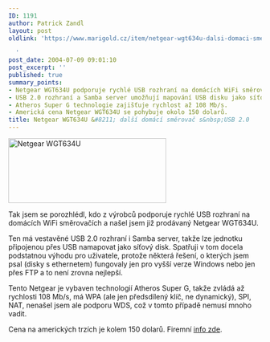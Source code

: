 ```yaml
---
ID: 1191
author: Patrick Zandl
layout: post
oldlink: 'https://www.marigold.cz/item/netgear-wgt634u-dalsi-domaci-smerovac-s-usb-2-0

  '
post_date: 2004-07-09 09:01:10
post_excerpt: ''
published: true
summary_points:
- Netgear WGT634U podporuje rychlé USB rozhraní na domácích WiFi směrovačích.
- USB 2.0 rozhraní a Samba server umožňují mapování USB disku jako síťového.
- Atheros Super G technologie zajišťuje rychlost až 108 Mb/s.
- Americká cena Netgear WGT634U se pohybuje okolo 150 dolarů.
title: Netgear WGT634U &#8211; další domácí směrovač s&nbsp;USB 2.0
---
```


<div class="rightbox"> <img src="/wp-content/uploads/20040709-netgear-wgt634u.jpg" alt="Netgear WGT634U" width="314" height="129" /> </div>
<p>
Tak jsem se porozhlédl, kdo z výrobců podporuje rychlé USB rozhraní na domácích WiFi směrovačích a našel jsem již prodávaný Netgear WGT634U. </p>
<p>
Ten má vestavěné USB 2.0 rozhraní i Samba server, takže lze jednotku připojenou přes USB namapovat jako síťový disk. Spatřuji v tom docela podstatnou výhodu pro uživatele, protože některá řešení, o kterých jsem psal (disky s ethernetem) fungovaly jen pro vyšší verze Windows nebo jen přes FTP a to není zrovna nejlepší. </p>
<p>
Tento Netgear je vybaven technologií Atheros Super G, takže zvládá až rychlosti 108 Mb/s, má WPA (ale jen předsdílený klíč, ne dynamický), SPI, NAT, nenašel jsem ale podporu WDS, což v tomto případě nemusí mnoho vadit. </p>
<p>
Cena na amerických trzích je kolem 150 dolarů. Firemní <a href="http://www.netgear.com/products/details/WGT634U.php?view=hm">info zde</a>. </p>